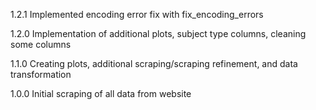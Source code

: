 1.2.1 Implemented encoding error fix with fix_encoding_errors

1.2.0 Implementation of additional plots, subject type columns, cleaning some columns

1.1.0 Creating plots, additional scraping/scraping refinement, and data transformation

1.0.0 Initial scraping of all data from website